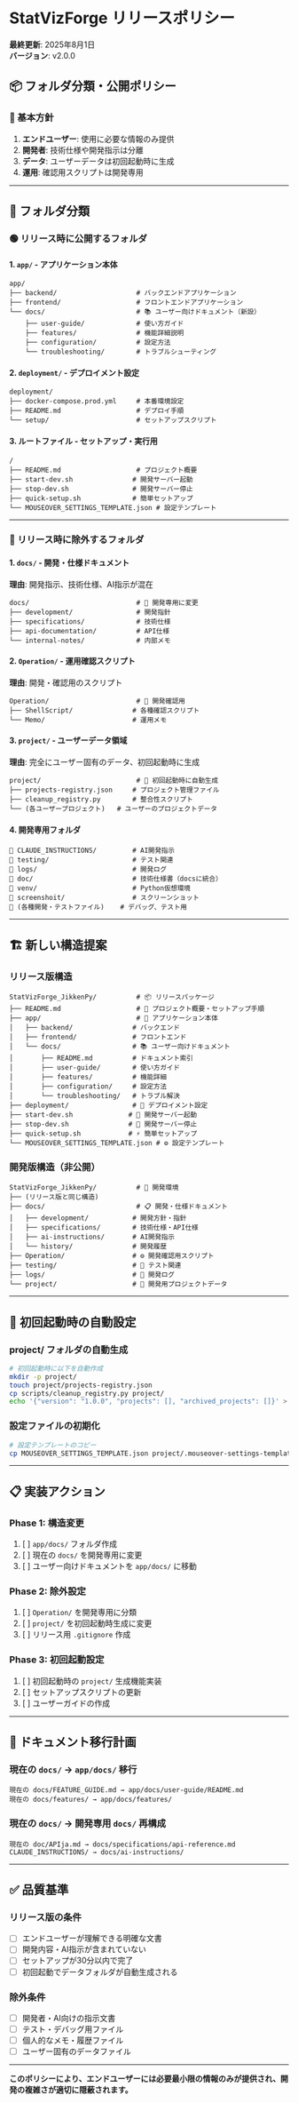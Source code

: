 # StatVizForge リリースポリシー

**最終更新**: 2025年8月1日  
**バージョン**: v2.0.0

## 📦 フォルダ分類・公開ポリシー

### 🎯 基本方針

1. **エンドユーザー**: 使用に必要な情報のみ提供
2. **開発者**: 技術仕様や開発指示は分離
3. **データ**: ユーザーデータは初回起動時に生成
4. **運用**: 確認用スクリプトは開発専用

---

## 📂 フォルダ分類

### 🟢 **リリース時に公開するフォルダ**

#### 1. **`app/`** - アプリケーション本体
```
app/
├── backend/                    # バックエンドアプリケーション
├── frontend/                   # フロントエンドアプリケーション
└── docs/                       # 📚 ユーザー向けドキュメント（新設）
    ├── user-guide/             # 使い方ガイド
    ├── features/               # 機能詳細説明
    ├── configuration/          # 設定方法
    └── troubleshooting/        # トラブルシューティング
```

#### 2. **`deployment/`** - デプロイメント設定
```
deployment/
├── docker-compose.prod.yml     # 本番環境設定
├── README.md                   # デプロイ手順
└── setup/                      # セットアップスクリプト
```

#### 3. **ルートファイル** - セットアップ・実行用
```
/
├── README.md                   # プロジェクト概要
├── start-dev.sh               # 開発サーバー起動
├── stop-dev.sh                # 開発サーバー停止
├── quick-setup.sh             # 簡単セットアップ
└── MOUSEOVER_SETTINGS_TEMPLATE.json # 設定テンプレート
```

---

### 🔴 **リリース時に除外するフォルダ**

#### 1. **`docs/`** - 開発・仕様ドキュメント
**理由**: 開発指示、技術仕様、AI指示が混在
```
docs/                           # 🔴 開発専用に変更
├── development/                # 開発指針
├── specifications/             # 技術仕様
├── api-documentation/          # API仕様
└── internal-notes/             # 内部メモ
```

#### 2. **`Operation/`** - 運用確認スクリプト
**理由**: 開発・確認用のスクリプト
```
Operation/                      # 🔴 開発確認用
├── ShellScript/               # 各種確認スクリプト
└── Memo/                      # 運用メモ
```

#### 3. **`project/`** - ユーザーデータ領域
**理由**: 完全にユーザー固有のデータ、初回起動時に生成
```
project/                        # 🔴 初回起動時に自動生成
├── projects-registry.json     # プロジェクト管理ファイル
├── cleanup_registry.py        # 整合性スクリプト
└── (各ユーザープロジェクト)   # ユーザーのプロジェクトデータ
```

#### 4. **開発専用フォルダ**
```
🔴 CLAUDE_INSTRUCTIONS/         # AI開発指示
🔴 testing/                     # テスト関連
🔴 logs/                        # 開発ログ
🔴 doc/                         # 技術仕様書（docsに統合）
🔴 venv/                        # Python仮想環境
🔴 screenshoit/                 # スクリーンショット
🔴 (各種開発・テストファイル)    # デバッグ、テスト用
```

---

## 🏗️ **新しい構造提案**

### **リリース版構造**
```
StatVizForge_JikkenPy/          # 📦 リリースパッケージ
├── README.md                   # 🎯 プロジェクト概要・セットアップ手順
├── app/                        # 💾 アプリケーション本体
│   ├── backend/               # バックエンド
│   ├── frontend/              # フロントエンド
│   └── docs/                  # 📚 ユーザー向けドキュメント
│       ├── README.md          # ドキュメント索引
│       ├── user-guide/        # 使い方ガイド
│       ├── features/          # 機能詳細
│       ├── configuration/     # 設定方法
│       └── troubleshooting/   # トラブル解決
├── deployment/                # 🚀 デプロイメント設定
├── start-dev.sh              # 🚀 開発サーバー起動
├── stop-dev.sh               # 🛑 開発サーバー停止
├── quick-setup.sh            # ⚡ 簡単セットアップ
└── MOUSEOVER_SETTINGS_TEMPLATE.json # ⚙️ 設定テンプレート
```

### **開発版構造（非公開）**
```
StatVizForge_JikkenPy/          # 🔧 開発環境
├── (リリース版と同じ構造)
├── docs/                       # 📋 開発・仕様ドキュメント
│   ├── development/           # 開発方針・指針
│   ├── specifications/        # 技術仕様・API仕様
│   ├── ai-instructions/       # AI開発指示
│   └── history/               # 開発履歴
├── Operation/                 # ⚙️ 開発確認用スクリプト
├── testing/                   # 🧪 テスト関連
├── logs/                      # 📝 開発ログ
└── project/                   # 📁 開発用プロジェクトデータ
```

---

## 🎯 **初回起動時の自動設定**

### **project/ フォルダの自動生成**
```bash
# 初回起動時に以下を自動作成
mkdir -p project/
touch project/projects-registry.json
cp scripts/cleanup_registry.py project/
echo '{"version": "1.0.0", "projects": [], "archived_projects": []}' > project/projects-registry.json
```

### **設定ファイルの初期化**
```bash
# 設定テンプレートのコピー
cp MOUSEOVER_SETTINGS_TEMPLATE.json project/.mouseover-settings-template.json
```

---

## 📋 **実装アクション**

### **Phase 1: 構造変更**
1. [ ] `app/docs/` フォルダ作成
2. [ ] 現在の `docs/` を開発専用に変更
3. [ ] ユーザー向けドキュメントを `app/docs/` に移動

### **Phase 2: 除外設定**
1. [ ] `Operation/` を開発専用に分類
2. [ ] `project/` を初回起動時生成に変更
3. [ ] リリース用 `.gitignore` 作成

### **Phase 3: 初回起動設定**
1. [ ] 初回起動時の `project/` 生成機能実装
2. [ ] セットアップスクリプトの更新
3. [ ] ユーザーガイドの作成

---

## 🔄 **ドキュメント移行計画**

### **現在の `docs/` → `app/docs/` 移行**
```
現在の docs/FEATURE_GUIDE.md → app/docs/user-guide/README.md
現在の docs/features/ → app/docs/features/
```

### **現在の `docs/` → 開発専用 `docs/` 再構成**
```
現在の doc/APIja.md → docs/specifications/api-reference.md
CLAUDE_INSTRUCTIONS/ → docs/ai-instructions/
```

---

## ✅ **品質基準**

### **リリース版の条件**
- [ ] エンドユーザーが理解できる明確な文書
- [ ] 開発内容・AI指示が含まれていない
- [ ] セットアップが30分以内で完了
- [ ] 初回起動でデータフォルダが自動生成される

### **除外条件**
- [ ] 開発者・AI向けの指示文書
- [ ] テスト・デバッグ用ファイル
- [ ] 個人的なメモ・履歴ファイル
- [ ] ユーザー固有のデータファイル

---

**このポリシーにより、エンドユーザーには必要最小限の情報のみが提供され、開発の複雑さが適切に隠蔽されます。**